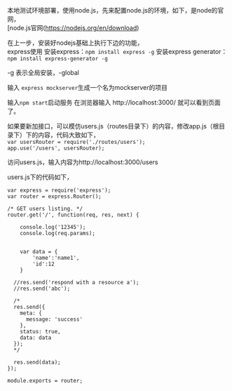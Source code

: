 本地测试环境部署，使用node.js，先来配置node.js的环境，如下，是node的官网，  
[node.js官网(https://nodejs.org/en/download)

在上一步，安装好nodejs基础上执行下边的功能，  
express使用
安装express：```npm install express -g```
安装express generator：```npm install express-generator -g```

-g 表示全局安装，-global

输入 ```express mockserver```生成一个名为mockserver的项目

输入```npm start```启动服务
在浏览器输入 http://localhost:3000/ 就可以看到页面了。

如果要新加接口，可以模仿users.js（routes目录下）的内容，修改app.js（根目录下）下的内容，代码大致如下，  
```var usersRouter = require('./routes/users');```  
```app.use('/users', usersRouter);```

访问users.js，输入内容为http://localhost:3000/users

users.js下的代码如下，  
```
var express = require('express');
var router = express.Router();

/* GET users listing. */
router.get('/', function(req, res, next) {
	
	console.log('12345');
	console.log(req.params);
	
	
	var data = {
		'name':'name1',
		'id':12
	}
	
  //res.send('respond with a resource a');
  //res.send('abc');
  
  /*
  res.send({
    meta: {
      message: 'success'
    },
    status: true,
    data: data
  });
  */
  
  res.send(data);
});

module.exports = router;
```

